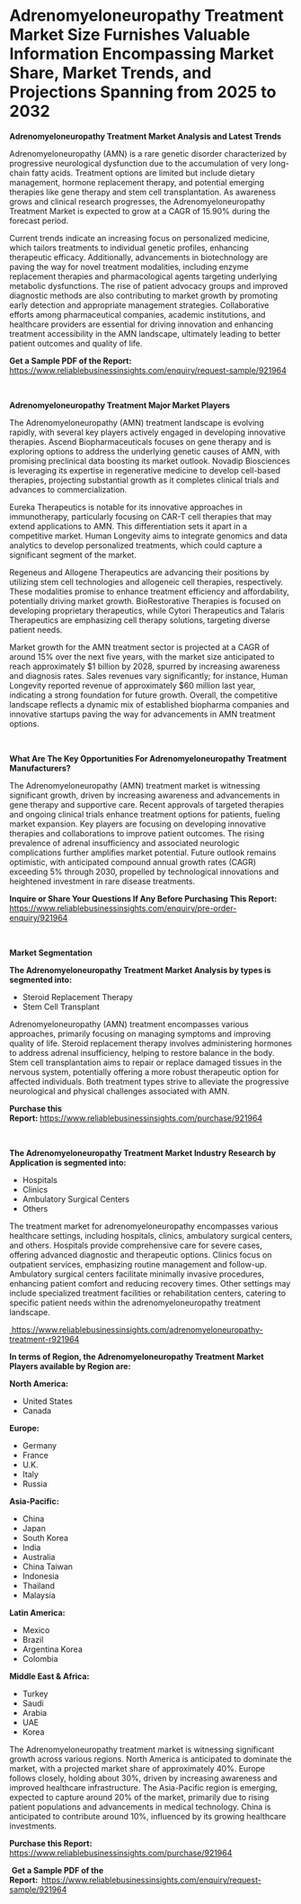 <p><h1>Adrenomyeloneuropathy Treatment Market Size Furnishes Valuable Information Encompassing Market Share, Market Trends, and Projections Spanning from 2025 to 2032</h1></p><p><strong>Adrenomyeloneuropathy Treatment Market Analysis and Latest Trends</strong></p>
<p><p>Adrenomyeloneuropathy (AMN) is a rare genetic disorder characterized by progressive neurological dysfunction due to the accumulation of very long-chain fatty acids. Treatment options are limited but include dietary management, hormone replacement therapy, and potential emerging therapies like gene therapy and stem cell transplantation. As awareness grows and clinical research progresses, the Adrenomyeloneuropathy Treatment Market is expected to grow at a CAGR of 15.90% during the forecast period. </p><p>Current trends indicate an increasing focus on personalized medicine, which tailors treatments to individual genetic profiles, enhancing therapeutic efficacy. Additionally, advancements in biotechnology are paving the way for novel treatment modalities, including enzyme replacement therapies and pharmacological agents targeting underlying metabolic dysfunctions. The rise of patient advocacy groups and improved diagnostic methods are also contributing to market growth by promoting early detection and appropriate management strategies. Collaborative efforts among pharmaceutical companies, academic institutions, and healthcare providers are essential for driving innovation and enhancing treatment accessibility in the AMN landscape, ultimately leading to better patient outcomes and quality of life.</p></p>
<p><strong>Get a Sample PDF of the Report:&nbsp;</strong> <a href="https://www.reliablebusinessinsights.com/enquiry/request-sample/921964?utm_campaign=3120&utm_medium=2&utm_source=Github&utm_content=ia&utm_term=16042025&utm_id=adrenomyeloneuropathy-treatment">https://www.reliablebusinessinsights.com/enquiry/request-sample/921964</a></p>
<p>&nbsp;</p>
<p><strong>Adrenomyeloneuropathy Treatment Major Market Players</strong></p>
<p><p>The Adrenomyeloneuropathy (AMN) treatment landscape is evolving rapidly, with several key players actively engaged in developing innovative therapies. Ascend Biopharmaceuticals focuses on gene therapy and is exploring options to address the underlying genetic causes of AMN, with promising preclinical data boosting its market outlook. Novadip Biosciences is leveraging its expertise in regenerative medicine to develop cell-based therapies, projecting substantial growth as it completes clinical trials and advances to commercialization.</p><p>Eureka Therapeutics is notable for its innovative approaches in immunotherapy, particularly focusing on CAR-T cell therapies that may extend applications to AMN. This differentiation sets it apart in a competitive market. Human Longevity aims to integrate genomics and data analytics to develop personalized treatments, which could capture a significant segment of the market.</p><p>Regeneus and Allogene Therapeutics are advancing their positions by utilizing stem cell technologies and allogeneic cell therapies, respectively. These modalities promise to enhance treatment efficiency and affordability, potentially driving market growth. BioRestorative Therapies is focused on developing proprietary therapeutics, while Cytori Therapeutics and Talaris Therapeutics are emphasizing cell therapy solutions, targeting diverse patient needs.</p><p>Market growth for the AMN treatment sector is projected at a CAGR of around 15% over the next five years, with the market size anticipated to reach approximately $1 billion by 2028, spurred by increasing awareness and diagnosis rates. Sales revenues vary significantly; for instance, Human Longevity reported revenue of approximately $60 million last year, indicating a strong foundation for future growth. Overall, the competitive landscape reflects a dynamic mix of established biopharma companies and innovative startups paving the way for advancements in AMN treatment options.</p></p>
<p>&nbsp;</p>
<p><strong>What Are The Key Opportunities For Adrenomyeloneuropathy Treatment Manufacturers?</strong></p>
<p><p>The Adrenomyeloneuropathy (AMN) treatment market is witnessing significant growth, driven by increasing awareness and advancements in gene therapy and supportive care. Recent approvals of targeted therapies and ongoing clinical trials enhance treatment options for patients, fueling market expansion. Key players are focusing on developing innovative therapies and collaborations to improve patient outcomes. The rising prevalence of adrenal insufficiency and associated neurologic complications further amplifies market potential. Future outlook remains optimistic, with anticipated compound annual growth rates (CAGR) exceeding 5% through 2030, propelled by technological innovations and heightened investment in rare disease treatments.</p></p>
<p><strong>Inquire or Share Your Questions If Any Before Purchasing This Report:</strong> <a href="https://www.reliablebusinessinsights.com/enquiry/pre-order-enquiry/921964?utm_campaign=3120&utm_medium=2&utm_source=Github&utm_content=ia&utm_term=16042025&utm_id=adrenomyeloneuropathy-treatment">https://www.reliablebusinessinsights.com/enquiry/pre-order-enquiry/921964</a></p>
<p>&nbsp;</p>
<p><strong>Market Segmentation</strong></p>
<p><strong>The Adrenomyeloneuropathy Treatment Market Analysis by types is segmented into:</strong></p>
<p><ul><li>Steroid Replacement Therapy</li><li>Stem Cell Transplant</li></ul></p>
<p><p>Adrenomyeloneuropathy (AMN) treatment encompasses various approaches, primarily focusing on managing symptoms and improving quality of life. Steroid replacement therapy involves administering hormones to address adrenal insufficiency, helping to restore balance in the body. Stem cell transplantation aims to repair or replace damaged tissues in the nervous system, potentially offering a more robust therapeutic option for affected individuals. Both treatment types strive to alleviate the progressive neurological and physical challenges associated with AMN.</p></p>
<p><strong>Purchase this Report:&nbsp;</strong><a href="https://www.reliablebusinessinsights.com/purchase/921964?utm_campaign=3120&utm_medium=2&utm_source=Github&utm_content=ia&utm_term=16042025&utm_id=adrenomyeloneuropathy-treatment">https://www.reliablebusinessinsights.com/purchase/921964</a></p>
<p>&nbsp;</p>
<p><strong>The Adrenomyeloneuropathy Treatment Market Industry Research by Application is segmented into:</strong></p>
<p><ul><li>Hospitals</li><li>Clinics</li><li>Ambulatory Surgical Centers</li><li>Others</li></ul></p>
<p><p>The treatment market for adrenomyeloneuropathy encompasses various healthcare settings, including hospitals, clinics, ambulatory surgical centers, and others. Hospitals provide comprehensive care for severe cases, offering advanced diagnostic and therapeutic options. Clinics focus on outpatient services, emphasizing routine management and follow-up. Ambulatory surgical centers facilitate minimally invasive procedures, enhancing patient comfort and reducing recovery times. Other settings may include specialized treatment facilities or rehabilitation centers, catering to specific patient needs within the adrenomyeloneuropathy treatment landscape.</p></p>
<p><a href="https://www.reliablebusinessinsights.com/adrenomyeloneuropathy-treatment-r921964?utm_campaign=3120&utm_medium=2&utm_source=Github&utm_content=ia&utm_term=16042025&utm_id=adrenomyeloneuropathy-treatment">&nbsp;https://www.reliablebusinessinsights.com/adrenomyeloneuropathy-treatment-r921964</a></p>
<p><strong>In terms of Region, the Adrenomyeloneuropathy Treatment Market Players available by Region are:</strong></p>
<p>
    <p> <strong> North America: </strong>
        <ul>
            <li>United States</li>
            <li>Canada</li>
        </ul>
        </p> 
    <p> <strong> Europe: </strong>
        <ul>
            <li>Germany</li>
            <li>France</li>
            <li>U.K.</li>
            <li>Italy</li>
            <li>Russia</li>
        </ul>
        </p> 
    <p> <strong> Asia-Pacific: </strong>
        <ul>
            <li>China</li>
            <li>Japan</li>
            <li>South Korea</li>
            <li>India</li>
            <li>Australia</li>
            <li>China Taiwan</li>
            <li>Indonesia</li>
            <li>Thailand</li>
            <li>Malaysia</li>
        </ul>
        </p> 
    <p> <strong> Latin America: </strong>
        <ul>
            <li>Mexico</li>
            <li>Brazil</li>
            <li>Argentina Korea</li>
            <li>Colombia</li>
        </ul>
        </p> 
    <p> <strong> Middle East & Africa: </strong>
        <ul>
            <li>Turkey</li>
            <li>Saudi</li>
            <li>Arabia</li>
            <li>UAE</li>
            <li>Korea</li>
        </ul>
    </p>
    </p>
<p><p>The Adrenomyeloneuropathy treatment market is witnessing significant growth across various regions. North America is anticipated to dominate the market, with a projected market share of approximately 40%. Europe follows closely, holding about 30%, driven by increasing awareness and improved healthcare infrastructure. The Asia-Pacific region is emerging, expected to capture around 20% of the market, primarily due to rising patient populations and advancements in medical technology. China is anticipated to contribute around 10%, influenced by its growing healthcare investments.</p></p>
<p><strong>Purchase this Report: </strong><a href="https://www.reliablebusinessinsights.com/purchase/921964?utm_campaign=3120&utm_medium=2&utm_source=Github&utm_content=ia&utm_term=16042025&utm_id=adrenomyeloneuropathy-treatment">https://www.reliablebusinessinsights.com/purchase/921964</a></p>
<p>&nbsp;<strong>Get a Sample PDF of the Report:&nbsp;&nbsp;</strong><a href="https://www.reliablebusinessinsights.com/enquiry/request-sample/921964?utm_campaign=3120&utm_medium=2&utm_source=Github&utm_content=ia&utm_term=16042025&utm_id=adrenomyeloneuropathy-treatment">https://www.reliablebusinessinsights.com/enquiry/request-sample/921964</a></p>
<p><strong></strong></p>
<p><p></p><p></p><p></p></p>